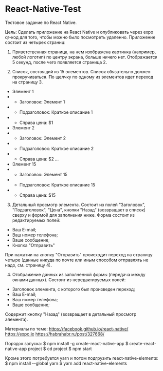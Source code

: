 # React-Native-Test

Тестовое задание по React Native.

Цель:
Сделать приложение на React Native и опубликовать через expo qr-код для того, чтобы можно было посмотреть удаленно. Приложение состоит из четырех страниц:

1. Приветственная страница, на нем изображена картинка (например, любой логотип) по центру экрана, больше ничего нет. Отображается 5 секунд, после чего появляется страница 2.

2. Список, состоящий из 15 элементов.
Список обязательно должен прокручиваться. По щелчку по одному из элементов идет переход на страницу 3.
- Элемент 1
- - Заголовок: Элемент 1
- - Подзаголовок: Краткое описание 1
- - Справа цена: $1
- Элемент 2
- - Заголовок: Элемент 2
- - Подзаголовок: Краткое описание 2
- - Справа цена: $2
...
- Элемент 15
- - Заголовок: Элемент 15
- - Подзаголовок: Краткое описание 15
- - Справа цена: $15

3. Детальный просмотр элемента.
Состоит из полей "Заголовок", "Подзаголовок", "Цена", кнопки "Назад" (возвращает в список) сверху и формой для заполнения ниже.
Форма состоит из редактируемых полей:
- Ваш E-mail;
- Ваш номер телефона;
- Ваше сообщение;
- Кнопка "Отправить"

При нажатии на кнопку "Отправить" происходит переход на страницу четыре (данные никуда по почте или иным способом отправлять не надо, см. страницу 4).

4. Отображение данных из заполненной формы (передача между окнами данных).
Состоит из нередактируемых полей:
- Заголовок элемента, с которого был произведен переход;
- Ваш E-mail;
- Ваш номер телефона;
- Ваше сообщение;

Содержит кнопку "Назад" (возвращает в детальный просмотр элемента).
 

Материалы по теме:
https://facebook.github.io/react-native/
https://expo.io
https://habrahabr.ru/post/327668/

Порядок запуска:
$ npm install -g create-react-native-app
$ create-react-native-app project
$ cd project
$ npm start

Кроме этого потребуется yarn и потом подгрузить react-native-elements:
$ npm install --global yarn
$ yarn add react-native-elements

